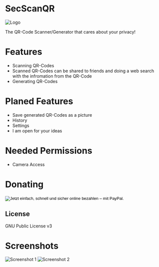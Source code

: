# SecScanQR
![Logo](https://raw.githubusercontent.com/t-dankworth/SecScanQR/master/pictures/web_hi_res_512.png)

The QR-Code Scanner/Generator that cares about your privacy!

# Features

  - Scanning QR-Codes
  - Scanned QR-Codes can be shared to friends and doing a web search with the infromation from the QR-Code
  - Generating QR-Codes

# Planed Features
  - Save generated QR-Codes as a picture
  - History
  - Settings
  - I am open for your ideas

# Needed Permissions
  - Camera Access
  
# Donating
<form action="https://www.paypal.com/cgi-bin/webscr" method="post" target="_top">
<input type="hidden" name="cmd" value="_s-xclick">
<input type="hidden" name="hosted_button_id" value="HY4RFEZBQP7TL">
<input type="image" src="https://www.paypalobjects.com/de_DE/DE/i/btn/btn_donateCC_LG.gif" border="0" name="submit" alt="Jetzt einfach, schnell und sicher online bezahlen – mit PayPal.">
<img alt="" border="0" src="https://www.paypalobjects.com/de_DE/i/scr/pixel.gif" width="1" height="1">
</form>


License
----

GNU Public License v3

# Screenshots
![Screenshot 1](https://raw.githubusercontent.com/t-dankworth/SecScanQR/master/pictures/2017_08_16_12_47_23.png)
![Screenshot 2](https://raw.githubusercontent.com/t-dankworth/SecScanQR/master/pictures/2017_08_16_12_47_56.png)

